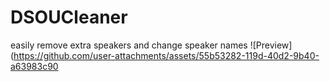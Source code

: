 # DSOUCleaner
easily remove extra speakers and change speaker names
![Preview](https://github.com/user-attachments/assets/55b53282-119d-40d2-9b40-a63983c90
